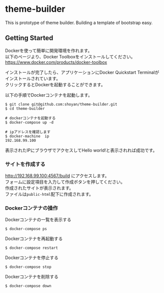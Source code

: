 # theme-builder
This is prototype of theme builder. Building a template of bootstrap easy.

## Getting Started
Dockerを使って簡単に開発環境を作れます。  
以下のページより、Docker Toolboxをインストールしてください。  
https://www.docker.com/products/docker-toolbox

インストールが完了したら、アプリケーションにDocker Quickstart Terminalがインストールされています。  
クリックするとDockerを起動することができます。

以下の手順でDockerコンテナを起動します。
```
$ git clone git@github.com:shoyan/theme-builder.git
$ cd theme-builder

# dockerコンテナを起動する
$ docker-compose up -d

# ipアドレスを確認します
$ docker-machine  ip
192.168.99.100
```
表示されたIPにブラウザでアクセスしてHello world!と表示されれば成功です。  

### サイトを作成する
http://192.168.99.100:4567/build にアクセスします。  
フォームに設定項目を入力して作成ボタンを押してください。  
作成されたサイトが表示されます。  
ファイルは`public-html`配下に作成されます。

### Dockerコンテナの操作

Dockerコンテナの一覧を表示する
```
$ docker-compose ps
```

Dockerコンテナを再起動する
```
$ docker-compose restart
```

Dockerコンテナを停止する
```
$ docker-compose stop
```

Dockerコンテナを削除する
```
$ docker-compose down
```
